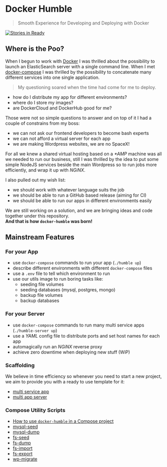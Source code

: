 
# Docker Humble
> Smooth Experience for Developing and Deploying with Docker

[![Stories in Ready](https://badge.waffle.io/marcopeg/docker-humble?label=ready&title=Ready)](https://waffle.io/marcopeg/docker-humble)

## Where is the Poo?

When I begun to work with [Docker](https://www.docker.com/) I was thrilled about the possibility to launch an ElasticSearch server with a single command line. When I met [docker-compose](https://docs.docker.com/compose/) I was thrilled by the possibility to concatenate many different services into one single application.

> My questioning soared when the time had come for me to deploy.

- how do I distribute my app for different environments?
- where do I store my images?
- are DockerCloud and DockerHub good for me?

Those were not so simple questions to answer and on top of it I had a couple of constrains from my boss:

- we can not ask our frontend developers to become bash experts
- we can not afford a virtual server for each app
- we are making Wordpress websites, we are no SpaceX!

For all we knew a shared virtual hosting based on a _*AMP_ machine was all we needed to run our business, still I was thrilled by the idea to put some simple NodeJS services beside the main Wordpress so to run jobs more efficiently, and wrap it up with _NGiNX_. 

I also pulled out my wish list:

- we should work with whatever language suits the job
- we should be able to run a GitHub based release (aiming for CI)
- we should be able to run our apps in different environments easily

We are still working on a solution, and we are bringing ideas and code together under this repository.  
**And that is how `docker-humble` was born!**

## Mainstream Features

### For your App

- use `docker-compose` commands to run your app (`./humble up`)
- describe different environments with different `docker-compose` files
- use a `.env` file to tell which environment to run
- use our utils image to run boring tasks like:
  - seeding file volumes
  - seeding databases (mysql, postgres, mongo)
  - backup file volumes
  - backup databases

### For your Server

- use `docker-compose` commands to run many multi service apps (`./humble-server up`)
- use a _YAML_ config file to distribute ports and set host names for each app
- automagically run an _NGiNX_ reverse proxy
- achieve zero downtime when deploying new stuff (WiP)

### Scaffolding

We believe in time efficiency so whenever you need to start a new project, we aim to provide you with a ready to use template for it:

- [multi service app](./docs/scaffolds/multi-service-app.md)
- [multi app server](./docs/scaffolds/multi-app-server.md)

### Compose Utility Scripts

- [How to use `docker-humble` in a Compose project](./docs/how-to-use-humble-in-a-docker-compose-project.md)
- [mysql-seed](./docs/scripts/mysql-seed.md)
- [mysql-dump](./docs/scripts/mysql-dump.md)
- [fs-seed](./docs/scripts/fs-seed.md)
- [fs-dump](./docs/scripts/fs-dump.md)
- [fs-import](./docs/scripts/fs-import.md)
- [fs-export](./docs/scripts/fs-export.md)
- [wp-migrate](./docs/scripts/wp-migrate.md)
